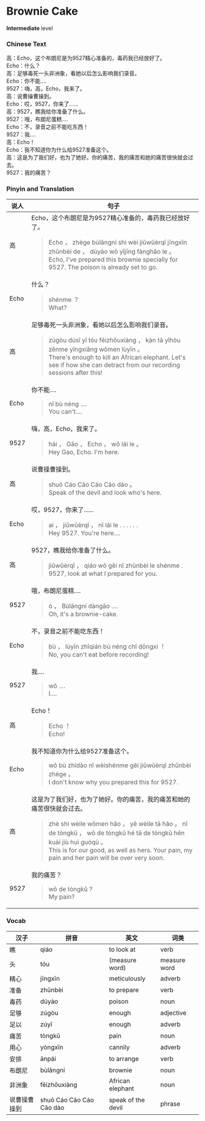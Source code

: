 # Brownie Cake
**Intermediate** level
### Chinese Text
高：Echo，这个布朗尼是为9527精心准备的，毒药我已经放好了。<br />Echo：什么？<br />高：足够毒死一头非洲象，看她以后怎么影响我们录音。<br />Echo：你不能....<br />9527：嗨，高，Echo，我来了。<br />高：说曹操曹操到。<br />Echo：哎，9527，你来了......<br />高：9527，瞧我给你准备了什么。<br />9527：哦，布朗尼蛋糕....<br />Echo：不，录音之前不能吃东西！<br />9527：我....<br />高：Echo！<br />Echo：我不知道你为什么给9527准备这个。<br />高：这是为了我们好，也为了她好。你的痛苦，我的痛苦和她的痛苦很快就会过去。<br />9527：我的痛苦？

### Pinyin and Translation
|说人|句子|
|----|----|
|高|Echo，这个布朗尼是为9527精心准备的，毒药我已经放好了。<blockquote>Echo ， zhège bùlǎngní shì wèi jiǔwǔèrqī jīngxīn zhǔnbèi de ， dúyào wǒ yǐjīng fànghǎo le 。<br />Echo, I've prepared this brownie specially for 9527. The poison is already set to go.</blockquote>|
|Echo|什么？<blockquote>shénme ？<br />What?</blockquote>|
|高|足够毒死一头非洲象，看她以后怎么影响我们录音。<blockquote>zúgòu dúsǐ yī tóu fēizhōuxiàng ， kàn tā yǐhòu zěnme yǐngxiǎng wǒmen lùyīn 。<br />There's enough to kill an African elephant. Let's see if how she can detract from our recording sessions after this!</blockquote>|
|Echo|你不能....<blockquote>nǐ bù néng ....<br />You can't....</blockquote>|
|9527|嗨，高，Echo，我来了。<blockquote>hài ， Gāo ， Echo ， wǒ lái le 。<br />Hey Gao, Echo. I'm here.</blockquote>|
|高|说曹操曹操到。<blockquote>shuō Cáo Cāo Cáo Cāo dào 。<br />Speak of the devil and look who's here.</blockquote>|
|Echo|哎，9527，你来了......<blockquote>ai ， jiǔwǔèrqī ， nǐ lái le . . . . . .<br />Hey 9527. You're here....</blockquote>|
|高|9527，瞧我给你准备了什么。<blockquote>jiǔwǔèrqī ， qiáo wǒ gěi nǐ zhǔnbèi le shénme .<br />9527, look at what I prepared for you.</blockquote>|
|9527|哦，布朗尼蛋糕....<blockquote>ò ， Bùlǎngní dàngāo ....<br />Oh, it's a brownie-cake.</blockquote>|
|Echo|不，录音之前不能吃东西！<blockquote>bù ， lùyīn zhīqián bù néng chī  dōngxi ！<br />No, you can't eat before recording!</blockquote>|
|9527|我....<blockquote>wǒ ....<br />I....</blockquote>|
|高|Echo！<blockquote>Echo ！<br />Echo!</blockquote>|
|Echo|我不知道你为什么给9527准备这个。<blockquote>wǒ bù zhīdào nǐ wèishénme gěi jiǔwǔèrqī zhǔnbèi zhège 。<br />I don't know why you prepared this for 9527.</blockquote>|
|高|这是为了我们好，也为了她好。你的痛苦，我的痛苦和她的痛苦很快就会过去。<blockquote>zhè shì wèile wǒmen hǎo ， yě wèile tā hǎo 。 nǐ de tòngkǔ ， wǒ de tòngkǔ hé tā de tòngkǔ hěn kuài jiù huì guòqù 。<br />This is for our good, as well as hers. Your pain, my pain and her pain will be over very soon.</blockquote>|
|9527|我的痛苦？<blockquote>wǒ de tòngkǔ ?<br />My pain?</blockquote>|
### Vocab
|汉子|拼音|英文|词类|
|----|----|----|----|
|瞧|qiáo|to look at|verb|
|头|tóu|(measure word)|measure word|
|精心|jīngxīn|meticulously|adverb|
|准备|zhǔnbèi|to prepare|verb|
|毒药|dúyào|poison|noun|
|足够|zúgòu|enough|adjective|
|足以|zúyǐ|enough|adverb|
|痛苦|tòngkǔ|pain|noun|
|用心|yòngxīn|cannily|adverb|
|安排|ānpái|to arrange|verb|
|布朗尼|bùlǎngní|brownie|noun|
|非洲象|fēizhōuxiàng|African elephant|noun|
|说曹操曹操到|shuō Cáo Cāo Cáo Cāo dào|speak of the devil|phrase|